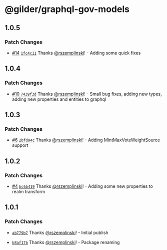 # @gilder/graphql-gov-models

## 1.0.5

### Patch Changes

- [#14](https://github.com/Gilder-Labs/backend-services/pull/14) [`1fc4c11`](https://github.com/Gilder-Labs/backend-services/commit/1fc4c119d548f29481baa523dee1485eac8395ad) Thanks [@rszemplinski](https://github.com/rszemplinski)! - Adding some quick fixes

## 1.0.4

### Patch Changes

- [#10](https://github.com/Gilder-Labs/backend-services/pull/10) [`7439f3d`](https://github.com/Gilder-Labs/backend-services/commit/7439f3d540b0a800ed3815f37dedd2b6110cf80f) Thanks [@rszemplinski](https://github.com/rszemplinski)! - Small bug fixes, adding new types, adding new properties and entities to graphql

## 1.0.3

### Patch Changes

- [#6](https://github.com/Gilder-Labs/backend-services/pull/6) [`2bfd94c`](https://github.com/Gilder-Labs/backend-services/commit/2bfd94ce784c2dcb06910dd12a586c90adf25a47) Thanks [@rszemplinski](https://github.com/rszemplinski)! - Adding MintMaxVoteWeightSource support

## 1.0.2

### Patch Changes

- [#4](https://github.com/Gilder-Labs/backend-services/pull/4) [`bc6b419`](https://github.com/Gilder-Labs/backend-services/commit/bc6b4195760b7e142a80b0d203be83fb332baa19) Thanks [@rszemplinski](https://github.com/rszemplinski)! - Adding some new properties to realm transform

## 1.0.1

### Patch Changes

- [`ab779b7`](https://github.com/Gilder-Labs/backend-services/commit/ab779b72fb24d3378d53c7d06e794cc5dc0c2277) Thanks [@rszemplinski](https://github.com/rszemplinski)! - Initial publish

- [`b8af17b`](https://github.com/Gilder-Labs/backend-services/commit/b8af17b3e92501702f61728c71278b12f7a736db) Thanks [@rszemplinski](https://github.com/rszemplinski)! - Package renaming
